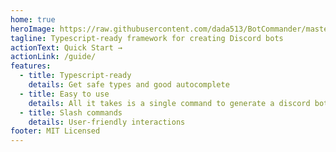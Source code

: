 ```yaml
---
home: true
heroImage: https://raw.githubusercontent.com/dada513/BotCommander/master/logos/logo-banner.png
tagline: Typescript-ready framework for creating Discord bots
actionText: Quick Start →
actionLink: /guide/
features:
  - title: Typescript-ready
    details: Get safe types and good autocomplete
  - title: Easy to use
    details: All it takes is a single command to generate a discord bot project
  - title: Slash commands
    details: User-friendly interactions
footer: MIT Licensed
---
```

